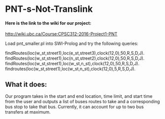 # PNT-s-Not-Translink

#### Here is the link to the wiki for our project:

http://wiki.ubc.ca/Course:CPSC312-2016-Project1-PNT

Load pnt_smaller.pl into SWI-Prolog and try the following queries:

findRoutes(loc(w_st,street1),loc(e_st,street3),clock(12,0),50,R,S,D,J).
findRoutes(loc(w_st,street1),loc(n_st,street2),clock(12,0),50,R,S,D,J).
findRoutes(loc(w_st,street1),loc(w_st,n_st),clock(12,0),50,R,S,D,J).
findroutes(loc(w_st,street1),loc(w_st,n_st),clock(12,0),5,R,S,D,J).

## What it does:

Our program takes in the start and end location, time limit, and start time from the user and outputs a list of buses routes to take and a corresponding bus stop to take that bus. Currently, it can account for up to two bus transfers at maximum.

